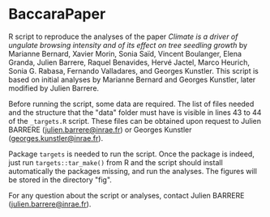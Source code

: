 # BaccaraPaper

R script to reproduce the analyses of the paper *Climate is a driver of ungulate browsing intensity and of its effect on tree seedling growth* by Marianne Bernard, Xavier Morin, Sonia Saïd, Vincent Boulanger, Elena Granda, Julien Barrere, Raquel Benavides, Hervé Jactel, Marco Heurich, Sonia G. Rabasa, Fernando Valladares, and Georges Kunstler. This script is based on initial analyses by Marianne Bernard and Georges Kunstler, later modified by Julien Barrere. 

Before running the script, some data are required. The list of files needed and the structure that the "data" folder must have is visible in lines 43 to 44  of the ```_targets.R``` script. These files can be obtained upon request to Julien BARRERE (julien.barrere@inrae.fr) or Georges Kunstler (georges.kunstler@inrae.fr). 

Package ```targets``` is needed to run the script. Once the package is indeed, just run ```targets::tar_make()``` from R and the script should install automatically the packages missing, and run the analyses. The figures will be stored in the directory "fig". 

For any question about the script or analyses, contact Julien BARRERE (julien.barrere@inrae.fr). 
